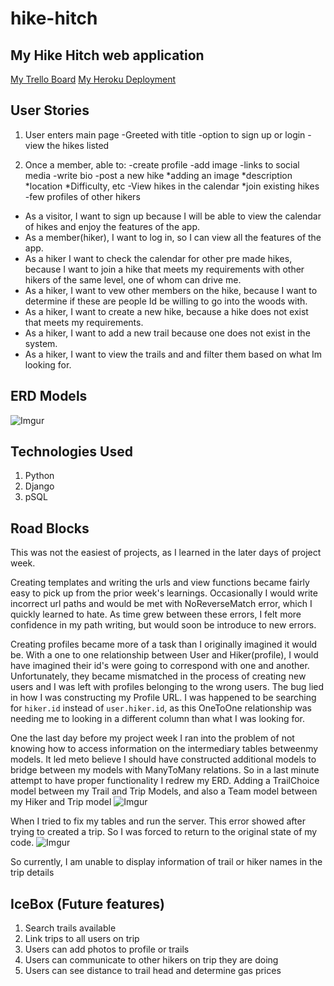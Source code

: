 # hike-hitch
## My Hike Hitch web application

[My Trello Board](https://trello.com/b/1JfOh9tR/hikehitch)
[My Heroku Deployment](https://pacific-falls-21296.herokuapp.com/)


## User Stories
1. User enters main page
  -Greeted with title
  -option to sign up or login 
  -view the hikes listed

2. Once a member, able to:
  -create profile
  -add image
  -links to social media
  -write bio
  -post a new hike
    *adding an image
    *description
    *location
    *Difficulty, etc
  -View hikes in the calendar
    *join existing hikes
  -few profiles of other hikers

* As a visitor, I want to sign up because I will be able to view the calendar of hikes and enjoy the features of the app.
* As a member(hiker), I want to log in, so I can view all the features of the app.
* As a hiker I want to check the calendar for other pre made hikes, because I want to join a hike that meets my requirements with other hikers of the same level, one of whom can drive me.
* As a hiker, I want to vew other members on the hike, because I want to determine if these are people Id be willing to go into the woods with.
* As a hiker, I want to create a new hike, because a hike does not exist that meets my requirements.
* As a hiker, I want to add a new trail because one does not exist in the system.
* As a hiker, I want to view the trails and and filter them based on what Im looking for.

## ERD Models

![Imgur](https://i.imgur.com/z7dHUN8.png)

## Technologies Used
1. Python
2. Django
3. pSQL

## Road Blocks

This was not the easiest of projects, as I learned in the later days of project week. 

Creating templates and writing the urls and view functions became fairly easy to pick up from the prior week's learnings. Occasionally I would write incorrect url paths and would be met with NoReverseMatch error, which I quickly learned to hate. As time grew between these errors, I felt more confidence in my path writing, but would soon be introduce to new errors.

Creating profiles became more of a task than I originally imagined it would be. With a one to one  relationship between User and Hiker(profile), I would have imagined their id's were going to correspond with one and another. Unfortunately, they became mismatched in the process of creating new users and I was left with profiles belonging to the wrong users. The bug lied in how I  was  constructing my Profile URL. I was happened to be searching for `hiker.id` instead  of `user.hiker.id`, as this OneToOne relationship was needing me to looking in a different column than what I was looking for.

One the last day before my project week I ran into the problem of not knowing how to access information on the intermediary tables betweenmy models. It led meto believe I should have constructed additional models to bridge  between my models with ManyToMany relations. So in a last minute attempt to have proper functionality I redrew my ERD. Adding a TrailChoice model between my Trail and Trip Models, and also a Team model between my Hiker and Trip model
![Imgur](https://i.imgur.com/GG1Af1L.jpg)

When I tried to fix my tables and run the server. This error showed after trying to created a trip.
So I was forced to return to the original state of my code.
![Imgur](https://i.imgur.com/4U2GKy6.png)

So currently, I  am unable to  display information of trail or hiker names in the trip details

## IceBox (Future  features)

1. Search  trails  available
2. Link trips to all users on trip
3. Users can add photos to profile or trails
4. Users can communicate to other hikers on trip they are doing
5. Users can see distance to trail head and determine gas prices